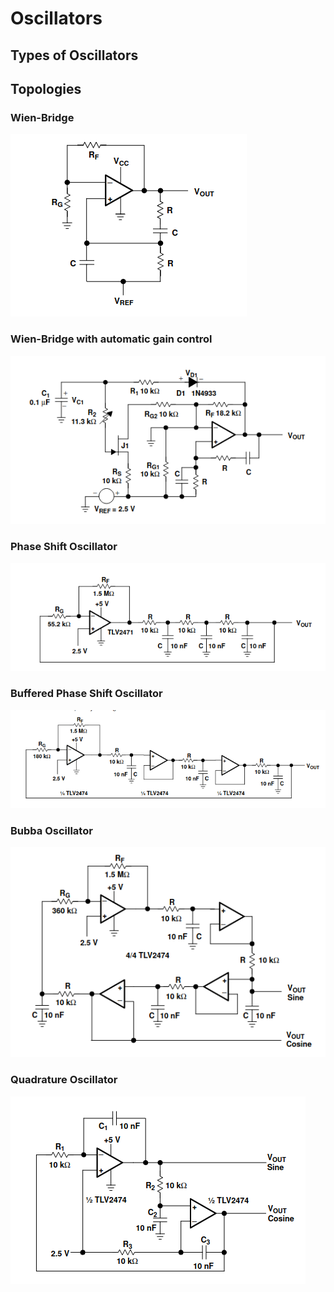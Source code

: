 # Oscillators

## Types of Oscillators

## Topologies

### Wien-Bridge
![](img/ref/wien-bridge.png)

### Wien-Bridge with automatic gain control
![](img/ref/wien-bridge-agc.png)

### Phase Shift Oscillator
![](img/ref/phase-shift.png)


### Buffered Phase Shift Oscillator
![](img/ref/phase-shift-buffered.png)

### Bubba Oscillator
![](img/ref/bubba.png)

### Quadrature Oscillator
![](img/ref/quadrature.png)


